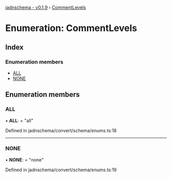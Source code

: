 [jadnschema - v0.1.9](../globals.md) › [CommentLevels](commentlevels.md)

# Enumeration: CommentLevels

## Index

### Enumeration members

* [ALL](commentlevels.md#all)
* [NONE](commentlevels.md#none)

## Enumeration members

###  ALL

• **ALL**: = "all"

Defined in jadnschema/convert/schema/enums.ts:18

___

###  NONE

• **NONE**: = "none"

Defined in jadnschema/convert/schema/enums.ts:19
